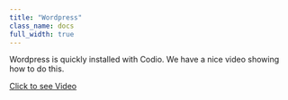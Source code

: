 ```yaml
---
title: "Wordpress"
class_name: docs
full_width: true
---
```


Wordpress is quickly installed with Codio. We have a nice video showing how to do this.

[Click to see Video](//player.vimeo.com/video/86028855?autoplay=1&hd=1)

